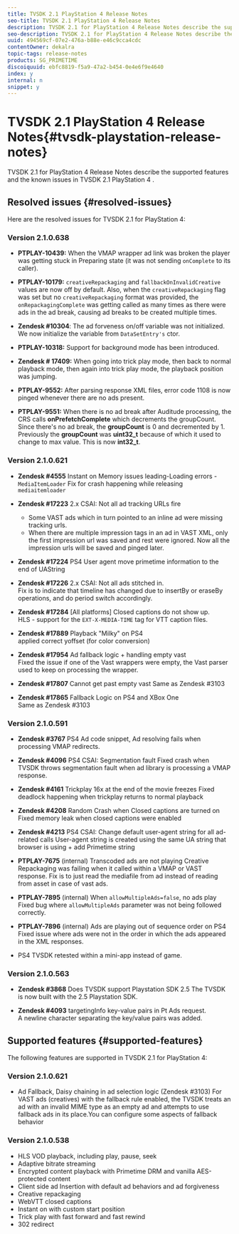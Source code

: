 ```yaml
---
title: TVSDK 2.1 PlayStation 4 Release Notes
seo-title: TVSDK 2.1 PlayStation 4 Release Notes
description: TVSDK 2.1 for PlayStation 4 Release Notes describe the supported features and the known issues in TVSDK 2.1 PlayStation 4 .
seo-description: TVSDK 2.1 for PlayStation 4 Release Notes describe the supported features and the known issues in TVSDK 2.1 PlayStation 4 .
uuid: 494569cf-07e2-476a-b88e-e46c9cca4cdc
contentOwner: dekalra
topic-tags: release-notes
products: SG_PRIMETIME
discoiquuid: ebfc8819-f5a9-47a2-b454-0e4e6f9e4640
index: y
internal: n
snippet: y
---
```


# TVSDK 2.1 PlayStation 4 Release Notes{#tvsdk-playstation-release-notes}

TVSDK 2.1 for PlayStation 4 Release Notes describe the supported features and the known issues in TVSDK 2.1 PlayStation 4 .

## Resolved issues {#resolved-issues}

Here are the resolved issues for TVSDK 2.1 for PlayStation 4:

### Version 2.1.0.638

* **PTPLAY-10439:**
  When the VMAP wrapper ad link was broken the player was getting stuck in Preparing state (it was not sending `onComplete` to its caller). 

* **PTPLAY-10179:**
  `creativeRepackaging` and `fallbackOnInvalidCreative` values are now off by default. Also, when the `creativeRepackaging` flag was set but no `creativeRepackaging` format was provided, the `onRepackagingComplete` was getting called as many times as there were ads in the ad break, causing ad breaks to be created multiple times. 

* **Zendesk #10304**:
  The ad forveness on/off variable was not initialized. We now initialize the variable from `DataSetEntry's` ctor. 

* **PTPLAY-10318:**
  Support for background mode has been introduced. 
* **Zendesk # 17409:**
  When going into trick play mode, then back to normal playback mode, then again into trick play mode, the playback position was jumping. 
* **PTPLAY-9552:**
  After parsing response XML files, error code 1108 is now pinged whenever there are no ads present. 
* **PTPLAY-9551:**
  When there is no ad break after Auditude processing, the CRS calls **onPrefetchComplete** which decrements the groupCount. Since there's no ad break, the **groupCount** is 0 and decremented by 1. Previously the **groupCount** was **uint32_t** because of which it used to change to max value. This is now **int32_t**.

### Version 2.1.0.621

* **Zendesk #4555**
  Instant on Memory issues leading-Loading errors - `MediaItemLoader` Fix for crash happening while releasing `mediaitemloader` 

* **Zendesk #17223**
  2.x CSAI: Not all ad tracking URLs fire
  * Some VAST ads which in turn pointed to an inline ad were missing tracking urls. 
  * When there are multiple impression tags in an ad in VAST XML, only the first impression url was saved and rest were ignored. Now all the impression urls will be saved and pinged later.
* **Zendesk #17224**
  PS4 User agent move primetime information to the end of UAString 
* **Zendesk #17226**
  2.x CSAI: Not all ads stitched in.   
  Fix is to indicate that timeline has changed due to insertBy or eraseBy operations, and do period switch accordingly. 

* **Zendesk #17284**
  [All platforms] Closed captions do not show up.   
  HLS - support for the `EXT-X-MEDIA-TIME` tag for VTT caption files. 

* **Zendesk #17889**
  Playback "Milky" on PS4   
  applied correct yoffset (for color conversion) 

* **Zendesk #17954**
  Ad fallback logic + handling empty vast   
  Fixed the issue if one of the Vast wrappers were empty, the Vast parser used to keep on processing the wrapper. 

* **Zendesk #17807**
  Cannot get past empty vast
  Same as Zendesk #3103 

* **Zendesk #17865**
  Fallback Logic on PS4 and XBox One   
  Same as Zendesk #3103

### Version 2.1.0.591

* **Zendesk #3767**
  PS4 Ad code snippet, Ad resolving fails when processing VMAP redirects.
* **Zendesk #4096**
  PS4 CSAI: Segmentation fault
  Fixed crash when TVSDK throws segmentation fault when ad library is processing a VMAP response. 

* **Zendesk #4161**
  Trickplay 16x at the end of the movie freezes
  Fixed deadlock happening when trickplay returns to normal playback

* **Zendesk #4208**
  Random Crash when Closed captions are turned on
  Fixed memory leak when closed captions were enabled

* **Zendesk #4213**
  PS4 CSAI: Change default user-agent string for all ad-related calls
  User-agent string is created using the same UA string that browser is using + add Primetime string 

* **PTPLAY-7675** (internal)
  Transcoded ads are not playing
  Creative Repackaging was failing when it called within a VMAP or VAST response. Fix is to just read the mediafile from ad instead of reading from asset in case of vast ads. 

* **PTPLAY-7895** (internal)
  When `allowMultipleAds=false`, no ads play
  Fixed bug where `allowMultipleAds` parameter was not being followed correctly.

* **PTPLAY-7896** (internal)
  Ads are playing out of sequence order on PS4
  Fixed issue where ads were not in the order in which the ads appeared in the XML responses.

* PS4 TVSDK retested within a mini-app instead of game.

### Version 2.1.0.563

* **Zendesk #3868**
  Does TVSDK support Playstation SDK 2.5
  The TVSDK is now built with the 2.5 Playstation SDK.

* **Zendesk #4093**
  targetingInfo key-value pairs in Pt Ads request.  
  A newline character separating the key/value pairs was added.

## Supported features {#supported-features}

The following features are supported in TVSDK 2.1 for PlayStation 4:

### Version 2.1.0.621

* Ad Fallback, Daisy chaining in ad selection logic (Zendesk #3103)
  For VAST ads (creatives) with the fallback rule enabled, the TVSDK treats an ad with an invalid MIME type as an empty ad and attempts to use fallback ads in its place.You can configure some aspects of fallback behavior

### Version 2.1.0.538

* HLS VOD playback, including play, pause, seek
* Adaptive bitrate streaming
* Encrypted content playback with Primetime DRM and vanilla AES-protected content
* Client side ad Insertion with default ad behaviors and ad forgiveness
* Creative repackaging
* WebVTT closed captions
* Instant on with custom start position
* Trick play with fast forward and fast rewind
* 302 redirect

